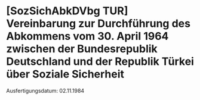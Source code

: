 # [SozSichAbkDVbg TUR] Vereinbarung zur Durchführung des Abkommens vom 30. April 1964 zwischen der Bundesrepublik Deutschland und der Republik Türkei über Soziale Sicherheit

Ausfertigungsdatum: 02.11.1984

 